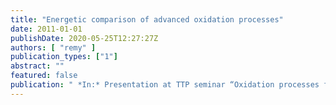 ```yaml
---
title: "Energetic comparison of advanced oxidation processes"
date: 2011-01-01
publishDate: 2020-05-25T12:27:27Z
authors: [ "remy" ]
publication_types: ["1"]
abstract: ""
featured: false
publication: " *In:* Presentation at TTP seminar “Oxidation processes for water treatment”, TU Berlin. Berlin. 24.02. 2011"
---
```


